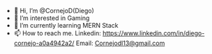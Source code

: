 - 👋 Hi, I’m @CornejoD(Diego)
- 👀 I’m interested in Gaming 
- 🌱 I’m currently learning MERN Stack
- 📫 How to reach me. Linkedin: https://www.linkedin.com/in/diego-cornejo-a0a4942a2/
  Email: Cornejodl13@gmail.com

<!---
CornejoD/CornejoD is a ✨ special ✨ repository because its `README.md` (this file) appears on your GitHub profile.
You can click the Preview link to take a look at your changes.
--->
